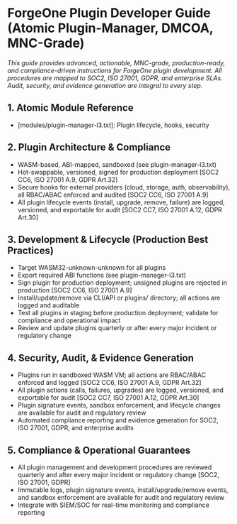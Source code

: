 # ForgeOne Plugin Developer Guide (Atomic Plugin-Manager, DMCOA, MNC-Grade)

*This guide provides advanced, actionable, MNC-grade, production-ready, and compliance-driven instructions for ForgeOne plugin development. All procedures are mapped to SOC2, ISO 27001, GDPR, and enterprise SLAs. Audit, security, and evidence generation are integral to every step.*

## 1. Atomic Module Reference
- [modules/plugin-manager-l3.txt]: Plugin lifecycle, hooks, security

## 2. Plugin Architecture & Compliance
- WASM-based, ABI-mapped, sandboxed (see plugin-manager-l3.txt)
- Hot-swappable, versioned, signed for production deployment [SOC2 CC6, ISO 27001 A.9, GDPR Art.32]
- Secure hooks for external providers (cloud, storage, auth, observability), all RBAC/ABAC enforced and audited [SOC2 CC6, ISO 27001 A.9]
- All plugin lifecycle events (install, upgrade, remove, failure) are logged, versioned, and exportable for audit [SOC2 CC7, ISO 27001 A.12, GDPR Art.30]

## 3. Development & Lifecycle (Production Best Practices)
- Target WASM32-unknown-unknown for all plugins
- Export required ABI functions (see plugin-manager-l3.txt)
- Sign plugin for production deployment; unsigned plugins are rejected in production [SOC2 CC6, ISO 27001 A.9]
- Install/update/remove via CLI/API or plugins/ directory; all actions are logged and auditable
- Test all plugins in staging before production deployment; validate for compliance and operational impact
- Review and update plugins quarterly or after every major incident or regulatory change

## 4. Security, Audit, & Evidence Generation
- Plugins run in sandboxed WASM VM; all actions are RBAC/ABAC enforced and logged [SOC2 CC6, ISO 27001 A.9, GDPR Art.32]
- All plugin actions (calls, failures, upgrades) are logged, versioned, and exportable for audit [SOC2 CC7, ISO 27001 A.12, GDPR Art.30]
- Plugin signature events, sandbox enforcement, and lifecycle changes are available for audit and regulatory review
- Automated compliance reporting and evidence generation for SOC2, ISO 27001, GDPR, and enterprise audits

## 5. Compliance & Operational Guarantees
- All plugin management and development procedures are reviewed quarterly and after every major incident or regulatory change [SOC2, ISO 27001, GDPR]
- Immutable logs, plugin signature events, install/upgrade/remove events, and sandbox enforcement are available for audit and regulatory review
- Integrate with SIEM/SOC for real-time monitoring and compliance reporting 
